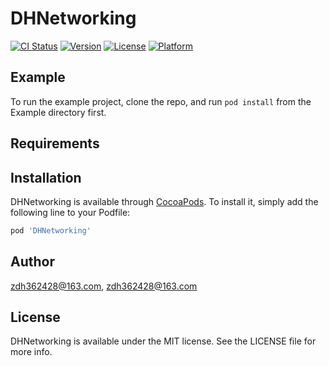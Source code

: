 # DHNetworking

[![CI Status](https://img.shields.io/travis/zdh362428@163.com/DHNetworking.svg?style=flat)](https://travis-ci.org/zdh362428@163.com/DHNetworking)
[![Version](https://img.shields.io/cocoapods/v/DHNetworking.svg?style=flat)](https://cocoapods.org/pods/DHNetworking)
[![License](https://img.shields.io/cocoapods/l/DHNetworking.svg?style=flat)](https://cocoapods.org/pods/DHNetworking)
[![Platform](https://img.shields.io/cocoapods/p/DHNetworking.svg?style=flat)](https://cocoapods.org/pods/DHNetworking)

## Example

To run the example project, clone the repo, and run `pod install` from the Example directory first.

## Requirements

## Installation

DHNetworking is available through [CocoaPods](https://cocoapods.org). To install
it, simply add the following line to your Podfile:

```ruby
pod 'DHNetworking'
```

## Author

zdh362428@163.com, zdh362428@163.com

## License

DHNetworking is available under the MIT license. See the LICENSE file for more info.
